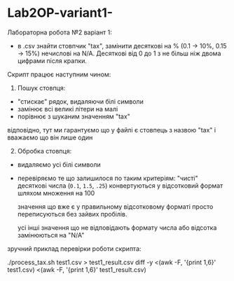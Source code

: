 # Lab2OP-variant1-

Лабораторна робота №2 варіант 1:

- в .csv знайти стовпчик "tax", замінити десяткові на % (0.1 -> 10%, 0.15 -> 15%)
 нечислові на N/A. Десяткові від 0 до 1 з не більш ніж двома цифрами після крапки.

Скрипт працює наступним чином:

1. Пошук стовпця:
- "стискає" рядок, видаляючи білі символи
- замінює всі великі літери на малі
- порівнює з шуканим значенням "tax"

відповідно, тут ми гарантуємо що у файлі є стовпець з назвою "tax"
і вважаємо що він лише один

2. Обробка стовпця:
- видаляємо усі білі символи
- перевіряємо те що залишилося по таким критеріям:
	"чисті" десяткові числа (`0.1`, `1.5`, `.25`)
	 конвертуються у відсотковий формат шляхом множення на 100

	значення що вже є у правильному відсотковому форматі
	просто переписуються без зайвих пробілів.

	усі інші значення що не відповідають формату числа або відсотка
	замінюються на "N/A"


зручний приклад перевірки роботи скрипта:

./process_tax.sh test1.csv > test1_result.csv
diff -y <(awk -F, '{print $1,$6}' test1.csv) <(awk -F, '{print $1,$6}' test1_result.csv)

